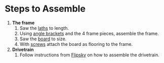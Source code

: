 # Steps to Assemble
1. **The frame**
    1. Saw the [laths]() to length.
    2. Using [angle brackets]() and the 4 frame pieces, assemble the frame.
    3. Saw the [board]() to size.
    4. With [screws]() attach the board as flooring to the frame.
2. **Drivetrain**
    1. Follow instructions from [Flipsky]() on how to assemble the drivetrain.